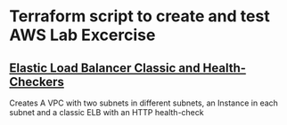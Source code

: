 # Terraform script to create and test AWS Lab Excercise

## [Elastic Load Balancer Classic and Health-Checkers](elb-classic-lab/readme.mb)

Creates A VPC with two subnets in different subnets, an Instance in each subnet and a classic ELB with an HTTP health-check

